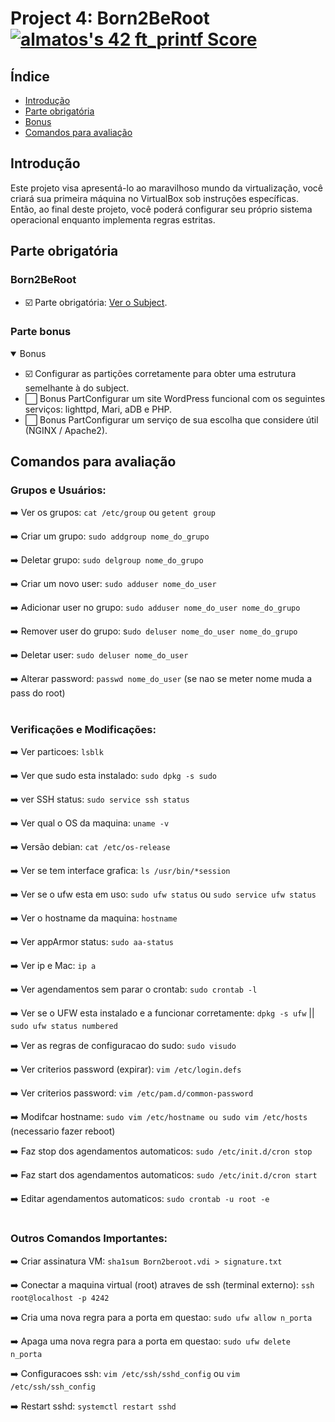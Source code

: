 # Project 4: Born2BeRoot   <a href="https://github.com/JaeSeoKim/badge42"><img src="https://badge42.vercel.app/api/v2/cla88p9vf00110fmd8v1byjg9/project/2921681" alt="almatos's 42 ft_printf Score" /></a>


## Índice

- [Introdução](#introdução)
- [Parte obrigatória](#parte-obrigatória)
- [Bonus](#parte-bonus)
- [Comandos para avaliação](#comandos-para-avaliação)

## Introdução

Este projeto visa apresentá-lo ao maravilhoso mundo da virtualização, você criará sua primeira máquina no VirtualBox sob instruções específicas. Então, ao final deste projeto, você poderá configurar seu próprio sistema operacional enquanto implementa regras estritas.

## Parte obrigatória
<div align="center">

</div>

### Born2BeRoot

- :ballot_box_with_check: Parte obrigatória: [Ver o Subject](https://github.com/Alef-Matos/Born2BeRoot/blob/main/Subject/subject.pdf).

### Parte bonus

<details open>
<summary> Bonus </summary>

- :ballot_box_with_check: Configurar as partições corretamente para obter uma estrutura semelhante à do subject.
- :white_large_square: Bonus PartConfigurar um site WordPress funcional com os seguintes serviços: lighttpd, Mari, aDB e PHP.
- :white_large_square: Bonus PartConfigurar um serviço de sua escolha que considere útil (NGINX / Apache2).

</details>

## Comandos para avaliação

### Grupos e Usuários:
:arrow_right: Ver os grupos: `cat /etc/group` ou `getent group`

:arrow_right: Criar um grupo: `sudo addgroup nome_do_grupo`

:arrow_right: Deletar grupo: `sudo delgroup nome_do_grupo`

:arrow_right: Criar um novo user: `sudo adduser nome_do_user`

:arrow_right: Adicionar user no grupo: `sudo adduser nome_do_user nome_do_grupo`

:arrow_right: Remover user do grupo: s`udo deluser nome_do_user nome_do_grupo `

:arrow_right: Deletar user: `sudo deluser nome_do_user`

:arrow_right: Alterar password: `passwd nome_do_user` (se nao se meter nome muda a pass do root)

#

### Verificações e Modificações:

:arrow_right: Ver particoes: `lsblk`

:arrow_right: Ver que sudo esta instalado: `sudo dpkg -s sudo`

:arrow_right: ver SSH status: `sudo service ssh status`

:arrow_right: Ver qual o OS da maquina: `uname -v`

:arrow_right: Versão debian: `cat /etc/os-release` 

:arrow_right: Ver se tem interface grafica: `ls /usr/bin/*session`

:arrow_right: Ver se o ufw esta em uso: `sudo ufw status` ou `sudo service ufw status`

:arrow_right: Ver o hostname da maquina: `hostname`

:arrow_right: Ver appArmor status: `sudo aa-status`

:arrow_right: Ver ip e Mac: `ip a`

:arrow_right: Ver agendamentos sem parar o crontab: `sudo crontab -l`

:arrow_right: Ver se o UFW esta instalado e a funcionar corretamente: `dpkg -s ufw` || `sudo ufw status numbered`

:arrow_right: Ver as regras de configuracao do sudo: `sudo visudo`

:arrow_right: Ver criterios password (expirar): `vim /etc/login.defs`

:arrow_right: Ver criterios password: `vim /etc/pam.d/common-password`

:arrow_right: Modifcar hostname: `sudo vim /etc/hostname ou sudo vim /etc/hosts` (necessario fazer reboot)

:arrow_right: Faz stop dos agendamentos automaticos: `sudo /etc/init.d/cron stop`

:arrow_right: Faz start dos agendamentos automaticos: `sudo /etc/init.d/cron start`

:arrow_right: Editar agendamentos automaticos: `sudo crontab -u root -e`

#

### Outros Comandos Importantes:

:arrow_right: Criar assinatura VM: `sha1sum Born2beroot.vdi > signature.txt`

:arrow_right: Conectar a maquina virtual (root) atraves de ssh (terminal externo): `ssh root@localhost -p 4242`

:arrow_right: Cria uma nova regra para a porta em questao: `sudo ufw allow n_porta`

:arrow_right: Apaga uma nova regra para a porta em questao: `sudo ufw delete n_porta`

:arrow_right: Configuracoes ssh: `vim /etc/ssh/sshd_config` ou `vim /etc/ssh/ssh_config`

:arrow_right: Restart sshd: `systemctl restart sshd`